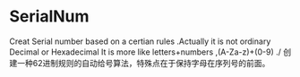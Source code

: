 # SerialNum
Creat Serial number based on a certian  rules .Actually it is not ordinary Decimal  or Hexadecimal  It is more like letters+numbers ,(A-Za-z)+(0-9) ./ 创建一种62进制规则的自动给号算法，特殊点在于保持字母在序列号的前面。
